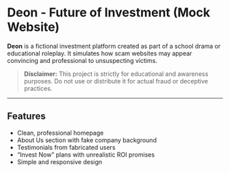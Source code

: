 # Deon - Future of Investment (Mock Website)

**Deon** is a fictional investment platform created as part of a school drama or educational roleplay. It simulates how scam websites may appear convincing and professional to unsuspecting victims.

> **Disclaimer:** This project is strictly for educational and awareness purposes. Do not use or distribute it for actual fraud or deceptive practices.

---

## Features

- Clean, professional homepage
- About Us section with fake company background
- Testimonials from fabricated users
- “Invest Now” plans with unrealistic ROI promises
- Simple and responsive design
